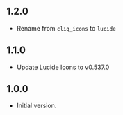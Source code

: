## 1.2.0

- Rename from `cliq_icons` to `lucide`

## 1.1.0

- Update Lucide Icons to v0.537.0 

## 1.0.0

- Initial version.
